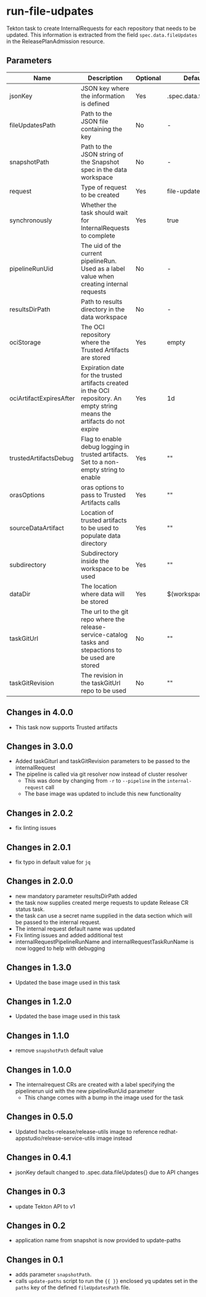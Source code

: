 # run-file-udpates

Tekton task to create InternalRequests for each repository that needs to be updated. This information is extracted from
the field `spec.data.fileUpdates` in the ReleasePlanAdmission resource.

## Parameters

| Name                    | Description                                                                                                                | Optional | Default value            |
|-------------------------|----------------------------------------------------------------------------------------------------------------------------|----------|--------------------------|
| jsonKey                 | JSON key where the information is defined                                                                                  | Yes      | .spec.data.fileUpdates[] |
| fileUpdatesPath         | Path to the JSON file containing the key                                                                                   | No       | -                        |
| snapshotPath            | Path to the JSON string of the Snapshot spec in the data workspace                                                         | No       | -                        |
| request                 | Type of request to be created                                                                                              | Yes      | file-updates             |
| synchronously           | Whether the task should wait for InternalRequests to complete                                                              | Yes      | true                     |
| pipelineRunUid          | The uid of the current pipelineRun. Used as a label value when creating internal requests                                  | No       | -                        |
| resultsDirPath          | Path to results directory in the data workspace                                                                            | No       | -                        |
| ociStorage              | The OCI repository where the Trusted Artifacts are stored                                                                  | Yes      | empty                    |
| ociArtifactExpiresAfter | Expiration date for the trusted artifacts created in the OCI repository. An empty string means the artifacts do not expire | Yes      | 1d                       |
| trustedArtifactsDebug   | Flag to enable debug logging in trusted artifacts. Set to a non-empty string to enable                                     | Yes      | ""                       |
| orasOptions             | oras options to pass to Trusted Artifacts calls                                                                            | Yes      | ""                       | 
| sourceDataArtifact      | Location of trusted artifacts to be used to populate data directory                                                        | Yes      | ""                       |
| subdirectory            | Subdirectory inside the workspace to be used                                                                               | Yes      | ""                       |
| dataDir                 | The location where data will be stored                                                                                     | Yes      | $(workspaces.data.path)  |
| taskGitUrl              | The url to the git repo where the release-service-catalog tasks and stepactions to be used are stored                      | No       | ""                       |
| taskGitRevision         | The revision in the taskGitUrl repo to be used                                                                             | No       | ""                       |

## Changes in 4.0.0
* This task now supports Trusted artifacts

## Changes in 3.0.0
* Added taskGiturl and taskGitRevision parameters to be passed to the internalRequest
* The pipeline is called via git resolver now instead of cluster resolver
  * This was done by changing from `-r` to `--pipeline` in the `internal-request` call
  * The base image was updated to include this new functionality

## Changes in 2.0.2
* fix linting issues

## Changes in 2.0.1
* fix typo in default value for `jq`

## Changes in 2.0.0
* new mandatory parameter resultsDirPath added
* the task now supplies created merge requests to update Release CR status task.
* the task can use a secret name supplied in the data section which will be passed
  to the internal request.
* The internal request default name was updated
* Fix linting issues and added additional test
* internalRequestPipelineRunName and internalRequestTaskRunName is now logged to help
  with debugging

## Changes in 1.3.0
* Updated the base image used in this task

## Changes in 1.2.0
* Updated the base image used in this task

## Changes in 1.1.0
* remove `snapshotPath` default value

## Changes in 1.0.0
* The internalrequest CRs are created with a label specifying the pipelinerun uid with the new pipelineRunUid parameter
  * This change comes with a bump in the image used for the task

## Changes in 0.5.0
* Updated hacbs-release/release-utils image to reference redhat-appstudio/release-service-utils image instead

## Changes in 0.4.1
* jsonKey default changed to .spec.data.fileUpdates{} due to API changes

## Changes in 0.3
* update Tekton API to v1

## Changes in 0.2
* application name from snapshot is now provided to update-paths

## Changes in 0.1
* adds parameter `snapshotPath`.
* calls `update-paths` script to run the `{{ }}` enclosed yq updates set in the `paths` key
  of the defined `fileUpdatesPath` file.
